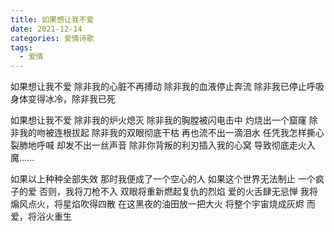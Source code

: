 ```yaml
---
title: 如果想让我不爱
date: 2021-12-14
categories: 爱情诗歌
tags:
  - 爱情
---
```


如果想让我不爱
除非我的心脏不再搏动
除非我的血液停止奔流
除非我已停止呼吸
身体变得冰冷，除非我已死
<!--more-->
如果想让我不爱
除非我的炉火熄灭
除非我的胸膛被闪电击中
灼烧出一个窟窿
除非我的吻被连根拔起
除非我的双眼彻底干枯
再也流不出一滴泪水
任凭我怎样撕心裂肺地呼喊
却发不出一丝声音
除非你背叛的利刃插入我的心窝
导致彻底走火入魔......

如果以上种种全部失效
那时我便成了一个空心的人
如果这个世界无法制止
一个疯子的爱
否则，我将刀枪不入
双眼将重新燃起复仇的烈焰
爱的火舌肆无忌惮
我将煽风点火，将星焰吹得四散
在这黑夜的油田放一把大火
将整个宇宙烧成灰烬
而爱，将浴火重生
